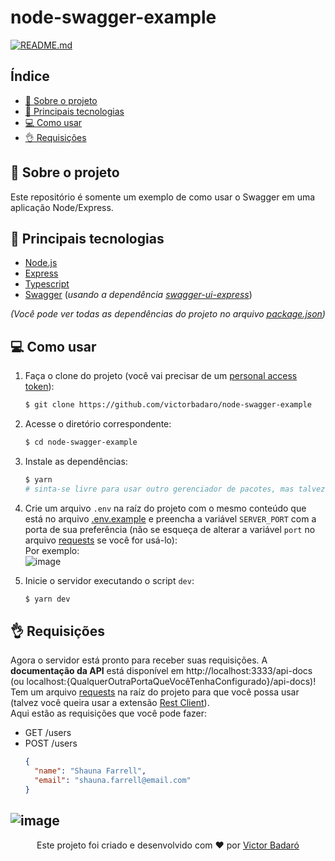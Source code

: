 # node-swagger-example

[![README.md](https://img.shields.io/badge/-Read%20in%20English-brightgreen?style=for-the-badge)](./README.md)

## Índice
- [🧾 Sobre o projeto](#-sobre-o-projeto)
- [🚀 Principais tecnologias](#-principais-tecnologias)
- [💻 Como usar](#-como-usar)
- [👌 Requisições](#-requisições)

## 🧾 Sobre o projeto
Este repositório é somente um exemplo de como usar o Swagger em uma aplicação Node/Express.

## 🚀 Principais tecnologias
- [Node.js](https://nodejs.org/)
- [Express](https://expressjs.com/)
- [Typescript](https://www.typescriptlang.org/)
- [Swagger](https://swagger.io/) (_usando a dependência [swagger-ui-express](https://github.com/scottie1984/swagger-ui-express)_)

_(Você pode ver todas as dependências do projeto no arquivo [package.json](./package.json))_

## 💻 Como usar
1. Faça o clone do projeto (você vai precisar de um [personal access token](https://docs.github.com/pt/get-started/getting-started-with-git/about-remote-repositories#cloning-with-https-urls)):
   ```bash
   $ git clone https://github.com/victorbadaro/node-swagger-example
   ```

2. Acesse o diretório correspondente:
   ```bash
   $ cd node-swagger-example
   ```

3. Instale as dependências:
   ```bash
   $ yarn
   # sinta-se livre para usar outro gerenciador de pacotes, mas talvez você queira usar o yarn uma vez que já existe um arquivo yarn.lock na raíz do projeto
   ```

4. Crie um arquivo `.env` na raíz do projeto com o mesmo conteúdo que está no arquivo [.env.example](./.env.example) e preencha a variável `SERVER_PORT` com a porta de sua preferência (não se esqueça de alterar a variável `port` no arquivo [requests](./requests.http) se você for usá-lo):<br />
   Por exemplo:<br />
   ![image](https://github.com/victorbadaro/node-swagger-example/assets/9096344/a1602e7a-e0be-4ba0-b383-02b7230d3eae)

6. Inicie o servidor executando o script `dev`:
   ```bash
   $ yarn dev
   ```

## 👌 Requisições
Agora o servidor está pronto para receber suas requisições. A **documentação da API** está disponível em http://localhost:3333/api-docs (ou localhost:{QualquerOutraPortaQueVocêTenhaConfigurado}/api-docs)! Tem um arquivo [requests](./requests.http) na raíz do projeto para que você possa usar (talvez você queira usar a extensão [Rest Client](https://marketplace.visualstudio.com/items?itemName=humao.rest-client)).<br />
Aqui estão as requisições que você pode fazer:

- GET /users
- POST /users
  ```json
  {
    "name": "Shauna Farrell",
    "email": "shauna.farrell@email.com"
  }
  ```
![image](https://github.com/victorbadaro/node-swagger-example/assets/9096344/47694078-8ba2-4d7d-a488-714b35bde713)
---

<p align="center">Este projeto foi criado e desenvolvido com ❤ por <a href="https://github.com/victorbadaro">Victor Badaró</a></p>
